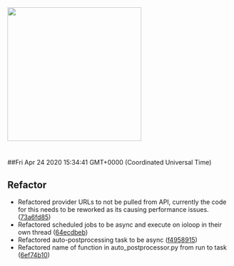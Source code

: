 <img width="300px" src="https://sickrage.ca/img/logo-stacked.png" />

# 

##Fri Apr 24 2020 15:34:41 GMT+0000 (Coordinated Universal Time)


## Refactor
  - Refactored provider URLs to not be pulled from API, currently the code for this needs to be reworked as its causing performance issues.
  ([73a6fd85](https://gitlab-ci-token:B19KDp47GV5LeFiHeDkP@git.sickrage.ca/SiCKRAGE/sickrage/commit/73a6fd85de971acf0173c1716de370bf74d8c4c7))
  - Refactored scheduled jobs to be async and execute on ioloop in their own thread
  ([64ecdbeb](https://gitlab-ci-token:B19KDp47GV5LeFiHeDkP@git.sickrage.ca/SiCKRAGE/sickrage/commit/64ecdbeb0e988d7a6aae6a17ad539d0a8181cae8))
  - Refactored auto-postprocessing task to be async
  ([f4958915](https://gitlab-ci-token:B19KDp47GV5LeFiHeDkP@git.sickrage.ca/SiCKRAGE/sickrage/commit/f49589158c79cb2ddbc30d7927e07d64dcb21dc4))
  - Refactored name of function in auto_postprocessor.py from run to task
  ([6ef74b10](https://gitlab-ci-token:B19KDp47GV5LeFiHeDkP@git.sickrage.ca/SiCKRAGE/sickrage/commit/6ef74b10569dd25046d57f18827e4a33671b5a80))




